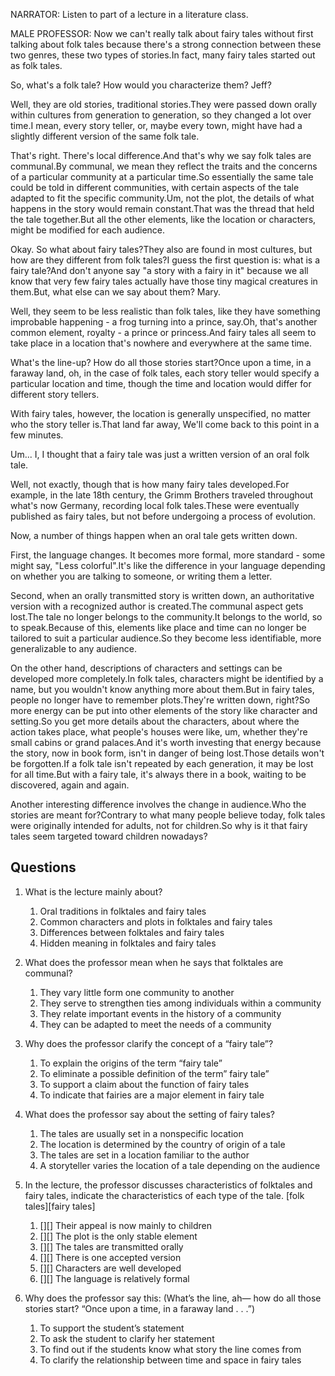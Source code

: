 NARRATOR: Listen to part of a lecture in a literature class.

MALE PROFESSOR: Now we can't really talk about fairy tales without first talking about folk tales because there's a strong connection between these two genres, these two types of stories.In fact, many fairy tales started out as folk tales.

So, what's a folk tale? How would you characterize them? Jeff?

Well, they are old stories, traditional stories.They were passed down orally within cultures from generation to generation, so they changed a lot over time.I mean, every story teller, or, maybe every town, might have had a slightly different version of the same folk tale.

That's right. There's local difference.And that's why we say folk tales are communal.By communal, we mean they reflect the traits and the concerns of a particular community at a particular time.So essentially the same tale could be told in different communities, with certain aspects of the tale adapted to fit the specific community.Um, not the plot, the details of what happens in the story would remain constant.That was the thread that held the tale together.But all the other elements, like the location or characters, might be modified for each audience.

Okay. So what about fairy tales?They also are found in most cultures, but how are they different from folk tales?I guess the first question is: what is a fairy tale?And don't anyone say "a story with a fairy in it" because we all know that very few fairy tales actually have those tiny magical creatures in them.But, what else can we say about them? Mary.

Well, they seem to be less realistic than folk tales, like they have something improbable happening - a frog turning into a prince, say.Oh, that's another common element, royalty - a prince or princess.And fairy tales all seem to take place in a location that's nowhere and everywhere at the same time.

What's the line-up? How do all those stories start?Once upon a time, in a faraway land, oh, in the case of folk tales, each story teller would specify a particular location and time, though the time and location would differ for different story tellers.

With fairy tales, however, the location is generally unspecified, no matter who the story teller is.That land far away, We'll come back to this point in a few minutes.

Um... I, I thought that a fairy tale was just a written version of an oral folk tale.

Well, not exactly, though that is how many fairy tales developed.For example, in the late 18th century, the Grimm Brothers traveled throughout what's now Germany, recording local folk tales.These were eventually published as fairy tales, but not before undergoing a process of evolution.

Now, a number of things happen when an oral tale gets written down.

First, the language changes. It becomes more formal, more standard - some might say, "Less colorful".It's like the difference in your language depending on whether you are talking to someone, or writing them a letter.

Second, when an orally transmitted story is written down, an authoritative version with a recognized author is created.The communal aspect gets lost.The tale no longer belongs to the community.It belongs to the world, so to speak.Because of this, elements like place and time can no longer be tailored to suit a particular audience.So they become less identifiable, more generalizable to any audience.

On the other hand, descriptions of characters and settings can be developed more completely.In folk tales, characters might be identified by a name, but you wouldn't know anything more about them.But in fairy tales, people no longer have to remember plots.They're written down, right?So more energy can be put into other elements of the story like character and setting.So you get more details about the characters, about where the action takes place, what people's houses were like, um, whether they're small cabins or grand palaces.And it's worth investing that energy because the story, now in book form, isn't in danger of being lost.Those details won't be forgotten.If a folk tale isn't repeated by each generation, it may be lost for all time.But with a fairy tale, it's always there in a book, waiting to be discovered, again and again.

Another interesting difference involves the change in audience.Who the stories are meant for?Contrary to what many people believe today, folk tales were originally intended for adults, not for children.So why is it that fairy tales seem targeted toward children nowadays?

## Questions
1. What is the lecture mainly about? 
	1. Oral traditions in folktales and fairy tales
	1. Common characters and plots in folktales and fairy tales
	1. Differences between folktales and fairy tales
	1. Hidden meaning in folktales and fairy tales

2. What does the professor mean when he says that folktales are communal? 
	1. They vary little form one community to another
	1. They serve to strengthen ties among individuals within a community
	1. They relate important events in the history of a community
	1. They can be adapted to meet the needs of a community

3. Why does the professor clarify the concept of a “fairy tale”? 
	1. To explain the origins of the term “fairy tale”
	1. To eliminate a possible definition of the term” fairy tale”
	1. To support a claim about the function of fairy tales
	1. To indicate that fairies are a major element in fairy tale

4. What does the professor say about the setting of fairy tales? 
	1. The tales are usually set in a nonspecific location
	1. The location is determined by the country of origin of a tale
	1. The tales are set in a location familiar to the author
	1. A storyteller varies the location of a tale depending on the audience

5. In the lecture, the professor discusses characteristics of folktales and fairy tales, indicate the characteristics of each type of the tale. [folk tales][fairy tales]
	1. [][] Their appeal is now mainly to children
	1. [][] The plot is the only stable element
	1. [][] The tales are transmitted orally
	1. [][] There is one accepted version
	1. [][] Characters are well developed
	1. [][] The language is relatively formal

6. Why does the professor say this: (What’s the line, ah— how do all those stories start? “Once upon a time, in a faraway land . . .”) 
	1. To support the student’s statement
	1. To ask the student to clarify her statement
	1. To find out if the students know what story the line comes from
	1. To clarify the relationship between time and space in fairy tales